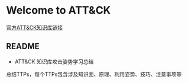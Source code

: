 # Welcome to ATT&CK


[官方ATT&CK知识库链接](https://attack.mitre.org/matrices/enterprise/)


## README

* ATT&CK 知识库攻击姿势学习总结

总结TTPs，每个TTPs包含涉及知识面、原理、利用姿势、技巧、注意事项等

